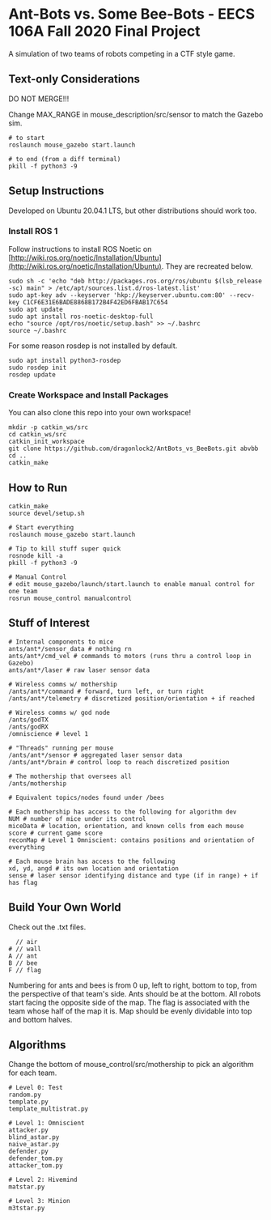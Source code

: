 # Ant-Bots vs. Some Bee-Bots - EECS 106A Fall 2020 Final Project 

A simulation of two teams of robots competing in a CTF style game.

## Text-only Considerations

DO NOT MERGE!!!

Change MAX_RANGE in mouse_description/src/sensor to match the Gazebo sim.

	# to start
	roslaunch mouse_gazebo start.launch

	# to end (from a diff terminal)
	pkill -f python3 -9

## Setup Instructions

Developed on Ubuntu 20.04.1 LTS, but other distributions should work too.

### Install ROS 1

Follow instructions to install ROS Noetic on [http://wiki.ros.org/noetic/Installation/Ubuntu](http://wiki.ros.org/noetic/Installation/Ubuntu). They are recreated below.

	sudo sh -c 'echo "deb http://packages.ros.org/ros/ubuntu $(lsb_release -sc) main" > /etc/apt/sources.list.d/ros-latest.list'
	sudo apt-key adv --keyserver 'hkp://keyserver.ubuntu.com:80' --recv-key C1CF6E31E6BADE8868B172B4F42ED6FBAB17C654
	sudo apt update
	sudo apt install ros-noetic-desktop-full
	echo "source /opt/ros/noetic/setup.bash" >> ~/.bashrc
	source ~/.bashrc

For some reason rosdep is not installed by default.

	sudo apt install python3-rosdep
	sudo rosdep init
	rosdep update

### Create Workspace and Install Packages

You can also clone this repo into your own workspace!

	mkdir -p catkin_ws/src
	cd catkin_ws/src
	catkin_init_workspace
	git clone https://github.com/dragonlock2/AntBots_vs_BeeBots.git abvbb
	cd ..
	catkin_make

## How to Run

	catkin_make
	source devel/setup.sh

	# Start everything
	roslaunch mouse_gazebo start.launch

	# Tip to kill stuff super quick
	rosnode kill -a
	pkill -f python3 -9

	# Manual Control
	# edit mouse_gazebo/launch/start.launch to enable manual control for one team
	rosrun mouse_control manualcontrol

## Stuff of Interest

	# Internal components to mice
	ants/ant*/sensor_data # nothing rn
	ants/ant*/cmd_vel # commands to motors (runs thru a control loop in Gazebo)
	ants/ant*/laser # raw laser sensor data

	# Wireless comms w/ mothership
	/ants/ant*/command # forward, turn left, or turn right
	/ants/ant*/telemetry # discretized position/orientation + if reached

	# Wireless comms w/ god node
	/ants/godTX
	/ants/godRX
	/omniscience # level 1

	# "Threads" running per mouse
	/ants/ant*/sensor # aggregated laser sensor data
	/ants/ant*/brain # control loop to reach discretized position

	# The mothership that oversees all
	/ants/mothership

	# Equivalent topics/nodes found under /bees

	# Each mothership has access to the following for algorithm dev
	NUM # number of mice under its control
	miceData # location, orientation, and known cells from each mouse
	score # current game score
	reconMap # Level 1 Omniscient: contains positions and orientation of everything

	# Each mouse brain has access to the following
	xd, yd, angd # its own location and orientation
	sense # laser sensor identifying distance and type (if in range) + if has flag


## Build Your Own World

Check out the .txt files.

	  // air
	# // wall
	A // ant
	B // bee
	F // flag

Numbering for ants and bees is from 0 up, left to right, bottom to top, from the perspective of that team's side. Ants should be at the bottom. All robots start facing the opposite side of the map. The flag is associated with the team whose half of the map it is. Map should be evenly dividable into top and bottom halves.

## Algorithms

Change the bottom of mouse_control/src/mothership to pick an algorithm for each team.

	# Level 0: Test
	random.py
	template.py
	template_multistrat.py

	# Level 1: Omniscient
	attacker.py
	blind_astar.py
	naive_astar.py
	defender.py
	defender_tom.py
	attacker_tom.py

	# Level 2: Hivemind
	matstar.py

	# Level 3: Minion
	m3tstar.py

